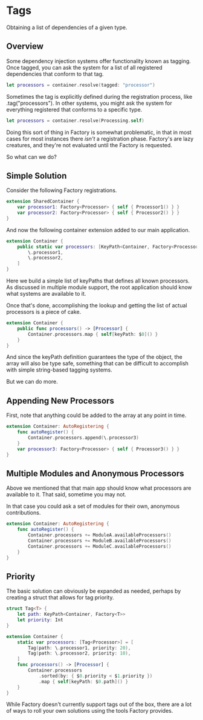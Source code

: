 # Tags

Obtaining a list of dependencies of a given type.

## Overview

Some dependency injection systems offer functionality known as tagging. Once tagged, you can ask the system for a list of all registered dependencies that conform to that tag.

```swift
let processors = container.resolve(tagged: "processor")
```
Sometimes the tag is explicitly defined during the registration process, like .tag("processors"). In other systems, you might ask the system for everything registered that conforms to a specific type.
```swift
let processors = container.resolve(Processing.self)
```
Doing this sort of thing in Factory is somewhat problematic, in that in most cases for most instances there *isn't* a registration phase. Factory's are lazy creatures, and they're not evaluated until the Factory is requested. 

So what can we do?

## Simple Solution

Consider the following Factory registrations.
```swift
extension SharedContainer {
    var processor1: Factory<Processor> { self { Processor1() } }
    var processor2: Factory<Processor> { self { Processor2() } }
}
```
And now the following container extension added to our main application.
```swift
extension Container {
    public static var processors: [KeyPath<Container, Factory<Processor>>] = [
        \.processor1,
        \.processor2,
    ]
}
```
Here we build a simple list of keyPaths that defines all known processors. As discussed in multiple module support, the root application should know what systems are available to it.

Once that's done, accomplishing the lookup and getting the list of actual processors is a piece of cake.
```swift
extension Container {
    public func processors() -> [Processor] {
        Container.processors.map { self[keyPath: $0]() }
    }
}
```
And since the keyPath definition guarantees the type of the object, the array will also be type safe, something that can be difficult to accomplish with simple string-based tagging systems.

But we can do more.

## Appending New Processors

First, note that anything could be added to the array at any point in time. 
```swift
extension Container: AutoRegistering {
    func autoRegister() {
        Container.processors.append(\.processor3)
    }
    var processor3: Factory<Processor> { self { Processor3() } }
}
```

## Multiple Modules and Anonymous Processors
Above we mentioned that that main app should know what processors are available to it. That said, sometime you may not.

In that case you could ask a set of modules for their own, anonymous contributions.
```swift
extension Container: AutoRegistering {
    func autoRegister() {
        Container.processors += ModuleA.availableProcessors()
        Container.processors += ModuleB.availableProcessors()
        Container.processors += ModuleC.availableProcessors()
    }
}
```

## Priority

The basic solution can obviously be expanded as needed, perhaps by creating a struct that allows for tag priority.

```swift
struct Tag<T> {
    let path: KeyPath<Container, Factory<T>>
    let priority: Int
}

extension Container {
    static var processors: [Tag<Processor>] = [
        Tag(path: \.processor1, priority: 20),
        Tag(path: \.processor2, priority: 10),
    ]
    func processors() -> [Processor] {
        Container.processors
            .sorted(by: { $0.priority < $1.priority })
            .map { self[keyPath: $0.path]() }
    }
}
```
While Factory doesn't currently support tags out of the box, there are a lot of ways to roll your own solutions using the tools Factory provides. 
